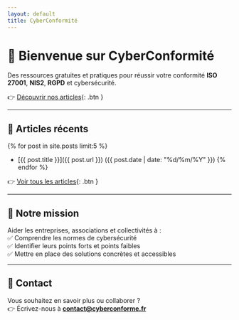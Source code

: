 ```yaml
---
layout: default
title: CyberConformité
---
```


# 🔐 Bienvenue sur **CyberConformité**

Des ressources gratuites et pratiques pour réussir votre conformité **ISO 27001**, **NIS2**, **RGPD** et cybersécurité.  

👉 [Découvrir nos articles](/blog){: .btn }

---

## 📘 Articles récents

{% for post in site.posts limit:5 %}
- [{{ post.title }}]({{ post.url }}) ({{ post.date | date: "%d/%m/%Y" }})
{% endfor %}

👉 [Voir tous les articles](/blog){: .btn }

---

## 🚀 Notre mission
Aider les entreprises, associations et collectivités à :  
✅ Comprendre les normes de cybersécurité  
✅ Identifier leurs points forts et points faibles  
✅ Mettre en place des solutions concrètes et accessibles  

---

## 📩 Contact
Vous souhaitez en savoir plus ou collaborer ?  
👉 Écrivez-nous à **contact@cyberconforme.fr**
